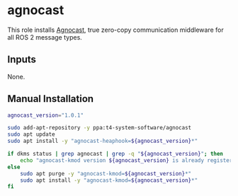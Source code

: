 # agnocast

This role installs [Agnocast](https://github.com/tier4/agnocast), true zero-copy communication middleware for all ROS 2 message types.

## Inputs

None.

## Manual Installation

```bash
agnocast_version="1.0.1"

sudo add-apt-repository -y ppa:t4-system-software/agnocast
sudo apt update
sudo apt install -y "agnocast-heaphook=${agnocast_version}*"

if dkms status | grep agnocast | grep -q "${agnocast_version}"; then
    echo "agnocast-kmod version ${agnocast_version} is already registered in dkms. Skipping purge and install."
else
    sudo apt purge -y "agnocast-kmod=${agnocast_version}*"
    sudo apt install -y "agnocast-kmod=${agnocast_version}*"
fi

```
